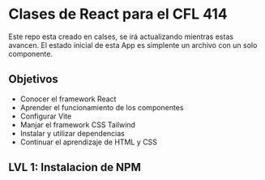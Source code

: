 # Clases de React para el CFL 414

Este repo esta creado en calses, se irá actualizando mientras estas avancen.
El estado inicial de esta App es simplente un archivo con un solo componente.

## Objetivos

- Conocer el framework React
- Aprender el funcionamiento de los componentes
- Configurar Vite
- Manjar el framework CSS Tailwind
- Instalar y utilizar dependencias
- Continuar el aprendizaje de HTML y CSS

## LVL 1: Instalacion de NPM
